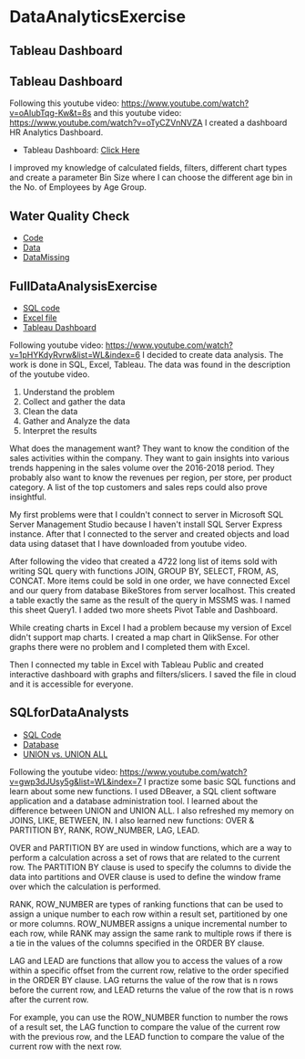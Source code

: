# DataAnalyticsExercise
## Tableau Dashboard


## Tableau Dashboard
Following this youtube video: https://www.youtube.com/watch?v=oAIubTqg-Kw&t=8s and this youtube video: https://www.youtube.com/watch?v=oTyCZVnNVZA I created
a dashboard HR Analytics Dashboard.

* Tableau Dashboard: [Click Here](https://public.tableau.com/views/HRAnalyticsDashboard_16814032423450/HRANALYTICSDASHBOARD?:language=en-US&:display_count=n&:origin=viz_share_link)

I improved my knowledge of calculated fields, filters, different chart types and create a parameter Bin Size where I can choose the different age bin in the
No. of Employees by Age Group.

## Water Quality Check

* [Code](https://github.com/rokzupan1/data-analytics-exercise/blob/main/water_quality_check.ipynb)
* [Data](https://github.com/rokzupan1/data-analytics-exercise/blob/main/water_potability.csv)
* [DataMissing](https://github.com/rokzupan1/data-analytics-exercise/blob/main/missing_rows.csv)

## FullDataAnalysisExercise

* [SQL code](https://github.com/rokzupan1/fulldataanalysisexercise/blob/main/SQLQuery2.sql)
* [Excel file](https://github.com/rokzupan1/fulldataanalysisexercise/blob/main/ItemsSalesList.xlsx)
* [Tableau Dashboard](https://public.tableau.com/views/ExecutiveDashboard_16755197372350/Dashboard1?:language=en-US&:display_count=n&:origin=viz_share_link)

Following youtube video: https://www.youtube.com/watch?v=1pHYKdyRvrw&list=WL&index=6
I decided to create data analysis. The work is done in SQL, Excel, Tableau.
The data was found in the description of the youtube video.

1. Understand the problem
2. Collect and gather the data
3. Clean the data
4. Gather and Analyze the data
5. Interpret the results

What does the management want?
They want to know the condition of the sales activities within the company.
They want to gain insights into various trends happening in the sales volume
over the 2016-2018 period. They probably also want to know the revenues per
region, per store, per product category. A list of the top 
customers and sales reps could also prove insightful. 

My first problems were that I couldn't connect to server in Microsoft SQL Server
Management Studio because I haven't install SQL Server Express instance. After that
I connected to the server and created objects and load data using dataset that I have
downloaded from youtube video. 

After following the video that created a 4722 long list of items sold with writing
SQL query with functions JOIN, GROUP BY, SELECT, FROM, AS, CONCAT. More items
could be sold in one order, we have connected Excel and our query from database
BikeStores from server localhost. This created a table exactly the same as the
result of the query in MSSMS was. I named this sheet Query1. I added two more sheets
Pivot Table and Dashboard.

While creating charts in Excel I had a problem because my version of Excel didn't
support map charts. I created a map chart in QlikSense. For other graphs there were
no problem and I completed them with Excel. 

Then I connected my table in Excel with Tableau Public and created interactive dashboard
with graphs and filters/slicers. I saved the file in cloud and it is accessible for
everyone. 

## SQLforDataAnalysts
* [SQL Code](https://github.com/rokzupan1/DataAnalyticsExercise/blob/main/SQLforDataAnalyst.sql)
* [Database](https://github.com/rokzupan1/DataAnalyticsExercise/blob/main/SQLite%20Test.db)
* [UNION vs. UNION ALL](https://github.com/rokzupan1/DataAnalyticsExercise/blob/main/UnionVsUnionAll.PNG)

Following the youtube video: https://www.youtube.com/watch?v=gwp3dJUsy5g&list=WL&index=7
I practize some basic SQL functions and learn about some new functions.
I used DBeaver, a SQL client software application and a database administration tool.
I learned about the difference between UNION and UNION ALL. I also refreshed my memory
on JOINS, LIKE, BETWEEN, IN. I also learned new functions: OVER & PARTITION BY, RANK,
ROW_NUMBER, LAG, LEAD.

OVER and PARTITION BY are used in window functions, which are a way to perform a calculation 
across a set of rows that are related to the current row. The PARTITION BY clause is used to 
specify the columns to divide the data into partitions and OVER clause is used to define the 
window frame over which the calculation is performed.

RANK, ROW_NUMBER are types of ranking functions that can be used to assign a unique number 
to each row within a result set, partitioned by one or more columns. ROW_NUMBER assigns a 
unique incremental number to each row, while RANK may assign the same rank to multiple rows 
if there is a tie in the values of the columns specified in the ORDER BY clause.

LAG and LEAD are functions that allow you to access the values of a row within a specific 
offset from the current row, relative to the order specified in the ORDER BY clause. LAG 
returns the value of the row that is n rows before the current row, and LEAD returns the 
value of the row that is n rows after the current row.

For example, you can use the ROW_NUMBER function to number the rows of a result set, the 
LAG function to compare the value of the current row with the previous row, and the LEAD 
function to compare the value of the current row with the next row.

